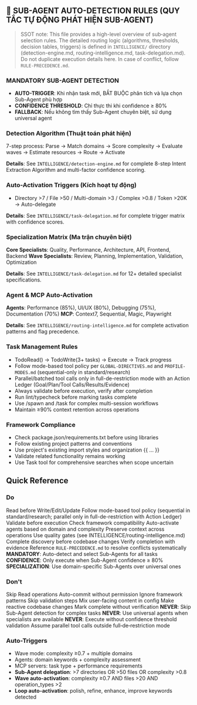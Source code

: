 
## 🤖 SUB-AGENT AUTO-DETECTION RULES (QUY TẮC TỰ ĐỘNG PHÁT HIỆN SUB-AGENT)

> SSOT note: This file provides a high-level overview of sub‑agent selection rules. The detailed routing logic (algorithms, thresholds, decision tables, triggers) is defined in `INTELLIGENCE/` directory (detection-engine.md, routing-intelligence.md, task-delegation.md). Do not duplicate execution details here. In case of conflict, follow `RULE-PRECEDENCE.md`.

### **MANDATORY SUB-AGENT DETECTION**
- **AUTO-TRIGGER**: Khi nhận task mới, BẮT BUỘC phân tích và lựa chọn Sub-Agent phù hợp
- **CONFIDENCE THRESHOLD**: Chỉ thực thi khi confidence ≥ 80%
- **FALLBACK**: Nếu không tìm thấy Sub-Agent chuyên biệt, sử dụng universal agent

### **Detection Algorithm (Thuật toán phát hiện)**
7-step process: Parse → Match domains → Score complexity → Evaluate waves → Estimate resources → Route → Activate

**Details**: See `INTELLIGENCE/detection-engine.md` for complete 8-step Intent Extraction Algorithm and multi-factor confidence scoring.

### **Auto-Activation Triggers (Kích hoạt tự động)**
- Directory >7 / File >50 / Multi-domain >3 / Complex >0.8 / Token >20K → Auto-delegate

**Details**: See `INTELLIGENCE/task-delegation.md` for complete trigger matrix with confidence scores.

### **Specialization Matrix (Ma trận chuyên biệt)**
**Core Specialists**: Quality, Performance, Architecture, API, Frontend, Backend
**Wave Specialists**: Review, Planning, Implementation, Validation, Optimization

**Details**: See `INTELLIGENCE/task-delegation.md` for 12+ detailed specialist specifications.

### **Agent & MCP Auto-Activation**
**Agents**: Performance (85%), UI/UX (80%), Debugging (75%), Documentation (70%)
**MCP**: Context7, Sequential, Magic, Playwright

**Details**: See `INTELLIGENCE/routing-intelligence.md` for complete activation patterns and flag precedence.

### Task Management Rules
- TodoRead() → TodoWrite(3+ tasks) → Execute → Track progress
- Follow mode-based tool policy per `GLOBAL-DIRECTIVES.md` and `PROFILE-MODES.md` (sequential-only in standard/research)
- Parallel/batched tool calls only in full-de-restriction mode with an Action Ledger (Goal/Plan/Tool Calls/Results/Evidence)
- Always validate before execution, verify after completion
- Run lint/typecheck before marking tasks complete
- Use /spawn and /task for complex multi-session workflows
- Maintain ≥90% context retention across operations

### Framework Compliance
- Check package.json/requirements.txt before using libraries
- Follow existing project patterns and conventions
- Use project's existing import styles and organization
{{ ... }}
- Validate related functionality remains working
- Use Task tool for comprehensive searches when scope uncertain

## Quick Reference

### Do
Read before Write/Edit/Update
Follow mode-based tool policy (sequential in standard/research; parallel only in full-de-restriction with Action Ledger)
Validate before execution
Check framework compatibility
Auto-activate agents based on domain and complexity
Preserve context across operations
Use quality gates (see INTELLIGENCE/routing-intelligence.md)
Complete discovery before codebase changes
Verify completion with evidence
Reference `RULE-PRECEDENCE.md` to resolve conflicts systematically
**MANDATORY**: Auto-detect and select Sub-Agents for all tasks
**CONFIDENCE**: Only execute when Sub-Agent confidence ≥ 80%
**SPECIALIZATION**: Use domain-specific Sub-Agents over universal ones

### Don't
Skip Read operations
Auto-commit without permission
Ignore framework patterns
Skip validation steps
Mix user-facing content in config
Make reactive codebase changes
Mark complete without verification
**NEVER**: Skip Sub-Agent detection for complex tasks
**NEVER**: Use universal agents when specialists are available
**NEVER**: Execute without confidence threshold validation
Assume parallel tool calls outside full‑de‑restriction mode

### Auto-Triggers
- Wave mode: complexity ≥0.7 + multiple domains
- Agents: domain keywords + complexity assessment
- MCP servers: task type + performance requirements
- **Sub-Agent delegation**: >7 directories OR >50 files OR complexity >0.8
- **Wave auto-activation**: complexity ≥0.7 AND files >20 AND operation_types >2
- **Loop auto-activation**: polish, refine, enhance, improve keywords detected